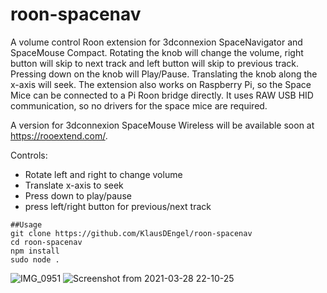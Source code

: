 # roon-spacenav
A volume control Roon extension for 3dconnexion SpaceNavigator and SpaceMouse Compact. Rotating the knob will change the volume, right button will skip to next track and left button will skip to previous track. Pressing down on the knob will Play/Pause. Translating the knob along the x-axis will seek. The extension also works on Raspberry Pi, so the Space Mice can be connected to a Pi Roon bridge directly. It uses RAW USB HID communication, so no drivers for the space mice are required.

A version for 3dconnexion SpaceMouse Wireless will be available soon at https://rooextend.com/.

Controls:
- Rotate left and right to change volume
- Translate x-axis to seek
- Press down to play/pause
- press left/right button for previous/next track 

```
##Usage
git clone https://github.com/KlausDEngel/roon-spacenav
cd roon-spacenav
npm install
sudo node .
```

![IMG_0951](https://user-images.githubusercontent.com/81231318/112766515-84fe4700-9012-11eb-8191-0868e71a81c6.jpg)
![Screenshot from 2021-03-28 22-10-25](https://user-images.githubusercontent.com/81231318/112766548-95162680-9012-11eb-9651-d4067045e072.png)
